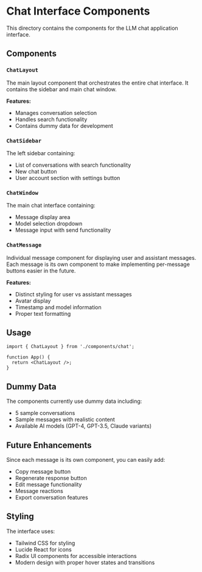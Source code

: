 # Chat Interface Components

This directory contains the components for the LLM chat application interface.

## Components

### `ChatLayout`
The main layout component that orchestrates the entire chat interface. It contains the sidebar and main chat window.

**Features:**
- Manages conversation selection
- Handles search functionality
- Contains dummy data for development

### `ChatSidebar`
The left sidebar containing:
- List of conversations with search functionality
- New chat button
- User account section with settings button

### `ChatWindow`
The main chat interface containing:
- Message display area
- Model selection dropdown
- Message input with send functionality

### `ChatMessage`
Individual message component for displaying user and assistant messages. Each message is its own component to make implementing per-message buttons easier in the future.

**Features:**
- Distinct styling for user vs assistant messages
- Avatar display
- Timestamp and model information
- Proper text formatting

## Usage

```tsx
import { ChatLayout } from './components/chat';

function App() {
  return <ChatLayout />;
}
```

## Dummy Data

The components currently use dummy data including:
- 5 sample conversations
- Sample messages with realistic content
- Available AI models (GPT-4, GPT-3.5, Claude variants)

## Future Enhancements

Since each message is its own component, you can easily add:
- Copy message button
- Regenerate response button
- Edit message functionality
- Message reactions
- Export conversation features

## Styling

The interface uses:
- Tailwind CSS for styling
- Lucide React for icons
- Radix UI components for accessible interactions
- Modern design with proper hover states and transitions 